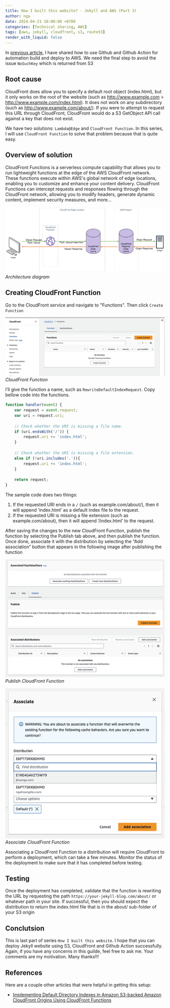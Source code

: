 ```yaml
---
title: How I built this website? - Jekyll and AWS (Part 3)
author: nga
date: 2024-04-21 10:00:00 +0700
categories: [Technical sharing, AWS]
tags: [aws, jekyll, cloudfront, s3, route53]
render_with_liquid: false
---
```


In [previous article](/posts/how-i-built-this-website-part-2), I have shared how to use Github and Github Action for automation build and deploy to AWS. We need the final step to avoid the issue `NoSuchKey` which is returned from S3

## Root cause
CloudFront does allow you to specify a default root object (index.html), but it only works on the root of the website (such as http://www.example.com > http://www.example.com/index.html). It does not work on any subdirectory (such as http://www.example.com/about/). If you were to attempt to request this URL through CloudFront, CloudFront would do a S3 GetObject API call against a key that does not exist.

We have two solutions: `Lambda@Edge` and `CloudFront Function`. In this series, I will use `CloudFront Function` to solve that problem because that is quite easy.

## Overview of solution
CloudFront Functions is a serverless compute capability that allows you to run lightweight functions at the edge of the AWS CloudFront network. These functions execute within AWS's global network of edge locations, enabling you to customize and enhance your content delivery. CloudFront Functions can intercept requests and responses flowing through the CloudFront network, allowing you to modify headers, generate dynamic content, implement security measures, and more...

![Output](/assets/img/posts/how-i-built-this-website/CF-Functions-Behavior-web-1.png)
_Architecture diagram_

## Creating CloudFront Function
Go to the CloudFront service and navigate to "Functions". Then click `Create Function`

![Output](/assets/img/posts/how-i-built-this-website/create-cloudfront-function.png)
_CloudFront Function_

I’ll give the function a name, such as `RewriteDefaultIndexRequest`.
Copy bellow code into the functions. 

```js
function handler(event) {
    var request = event.request;
    var uri = request.uri;
    
    // Check whether the URI is missing a file name.
    if (uri.endsWith('/')) {
        request.uri += 'index.html';
    }
    
    // Check whether the URI is missing a file extension.
    else if (!uri.includes('.')){
        request.uri += 'index.html';
    }
    
    return request;
}
```

The sample code does two things:
1. If the requested URI ends in a `/` (such as example.com/about/), then it will append ‘index.html’ as a default index file to the request.
2. If the requested URI is missing a file extension (such as example.com/about), then it will append ‘/index.html’ to the request.

After saving the changes to the new CloudFront Function, publish the function by selecting the Publish tab above, and then publish the function. Once done, associate it with the distribution by selecting the “Add association” button that appears in the following image after publishing the function

![Output](/assets/img/posts/how-i-built-this-website/publish-cloudfront-function.png)
_Publish CloudFront Function_

![Output](/assets/img/posts/how-i-built-this-website/associate-cloudfront-function.png)
_Associate CloudFront Function_

Associating a CloudFront Function to a distribution will require CloudFront to perform a deployment, which can take a few minutes. Monitor the status of the deployment to make sure that it has completed before testing.

## Testing
Once the deployment has completed, validate that the function is rewriting the URL by requesting the path `https://your-jekyll-blog.com/about/` or whatever path in your site. If successful, then you should expect the distribution to return the index.html file that is in the about/ sub-folder of your S3 origin

## Conclutsion

This is last part of series `How I built this website`. I hope that you can deploy Jekyll website using S3, CloudFront and Github Action successfully. Again, if you have any concerns in this guilde, feel free to ask me. Your comments are my motivation. Many thanks!!!

## References
Here are a couple other articles that were helpful in getting this setup:
- [Implementing Default Directory Indexes in Amazon S3-backed Amazon CloudFront Origins Using CloudFront Functions](https://aws.amazon.com/blogs/networking-and-content-delivery/implementing-default-directory-indexes-in-amazon-s3-backed-amazon-cloudfront-origins-using-cloudfront-functions/)
